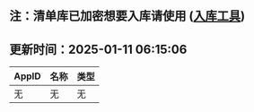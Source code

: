 ## 注：清单库已加密想要入库请使用 ([入库工具](https://github.com/BlankTMing/ManifestAutoUpdate/releases))

## 更新时间：2025-01-11 06:15:06
| AppID | 名称 | 类型  |
| :-------------------- | :----------------------------- | :----------- |
| 无 | 无 | 无 |
